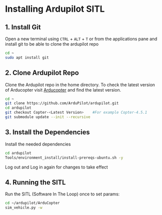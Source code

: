 # Installing Ardupilot SITL
## 1. Install Git
Open a new terminal using `CTRL` + `ALT` + `T` or from the applications pane and
install git to be able to clone the ardupilot repo
```bash
cd ~    
sudo apt install git   
``` 

## 2. Clone Ardupilot Repo
Clone the Ardupilot repo in the home directory. To check the latest version of Arducopter visit [Arducopter](https://firmware.ardupilot.org/Copter/) and find the latest version.
```bash
cd ~    
git clone https://github.com/ArduPilot/ardupilot.git   
cd ardupilot    
git checkout Copter-<Latest Version>    #For example Copter-4.5.1
git submodule update --init --recursive
``` 

## 3. Install the Dependencies
Install the needed dependencies
```bash
cd ardupilot
Tools/environment_install/install-prereqs-ubuntu.sh -y
```
Log out and Log in again for changes to take effect

## 4. Running the SITL
Run the SITL (Software In The Loop) once to set params:
```bash
cd ~/ardupilot/ArduCopter
sim_vehicle.py -w
```
